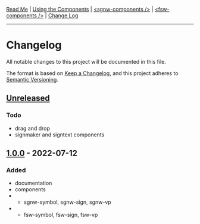 [Read Me](README.md) | 
[Using the Components](USAGE.md) | 
[&lt;sgnw-components />](SGNW-COMPONENTS.md) | 
[&lt;fsw-components />](FSW-COMPONENTS.md) | 
[Change Log](CHANGELOG.md)

---

# Changelog
All notable changes to this project will be documented in this file.

The format is based on [Keep a Changelog](https://keepachangelog.com/en/1.0.0/),
and this project adheres to [Semantic Versioning](https://semver.org/spec/v2.0.0.html).

## [Unreleased]
### Todo
- drag and drop
- signmaker and signtext components


## [1.0.0] - 2022-07-12
### Added
- documentation
- components
- - sgnw-symbol, sgnw-sign, sgnw-vp
- - fsw-symbol, fsw-sign, fsw-vp


[Unreleased]: https://github.com/sutton-signwriting/sgnw-components/compare/v1.0.0...HEAD
[1.0.0]: https://github.com/sutton-signwriting/sgnw-components/releases/tag/v1.0.0
